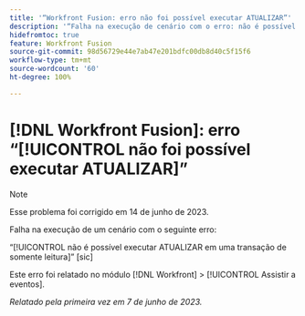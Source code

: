 ```yaml
---
title: '“Workfront Fusion: erro não foi possível executar ATUALIZAR”'
description: '“Falha na execução de cenário com o erro: não é possível executar ATUALIZAR em uma transação de somente leitura.”'
hidefromtoc: true
feature: Workfront Fusion
source-git-commit: 98d56729e44e7ab47e201bdfc00db8d40c5f15f6
workflow-type: tm+mt
source-wordcount: '60'
ht-degree: 100%

---
```



# [!DNL Workfront Fusion]: erro “[!UICONTROL não foi possível executar ATUALIZAR]”

>[!NOTE]
>
>Esse problema foi corrigido em 14 de junho de 2023.

Falha na execução de um cenário com o seguinte erro:

“[!UICONTROL não é possível executar ATUALIZAR em uma transação de somente leitura]” [sic]

Este erro foi relatado no módulo [!DNL Workfront] > [!UICONTROL Assistir a eventos].

_Relatado pela primeira vez em 7 de junho de 2023._

